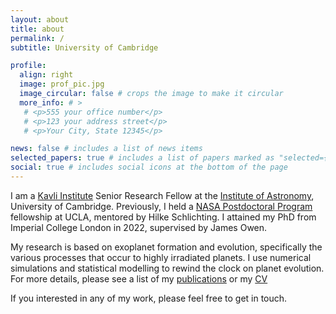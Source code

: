 ```yaml
---
layout: about
title: about
permalink: /
subtitle: University of Cambridge

profile:
  align: right
  image: prof_pic.jpg
  image_circular: false # crops the image to make it circular
  more_info: # >
   # <p>555 your office number</p>
   # <p>123 your address street</p>
   # <p>Your City, State 12345</p>

news: false # includes a list of news items
selected_papers: true # includes a list of papers marked as "selected={true}"
social: true # includes social icons at the bottom of the page
---
```


I am a [Kavli Institute](https://www.kicc.cam.ac.uk) Senior Research Fellow at the [Institute of Astronomy](https://www.ast.cam.ac.uk), University of Cambridge. Previously, I held a [NASA Postdoctoral Program](https://npp.orau.org/about/index.html) fellowship at UCLA, mentored by Hilke Schlichting. I attained my PhD from Imperial College London in 2022, supervised by James Owen.


My research is based on exoplanet formation and evolution, specifically the various processes that occur to highly irradiated planets. I use numerical simulations and statistical modelling to rewind the clock on planet evolution. For more details, please see a list of my [publications](https://jamesgrogers.github.io/publications/) or my [CV](https://www.dropbox.com/s/8ejty4xxx8j5xbg/Curriculum_Vitae_JGR.pdf?dl=0)


If you interested in any of my work, please feel free to get in touch.

